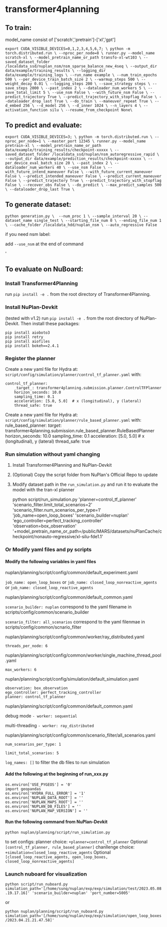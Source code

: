 # transformer4planning

## To train:

model_name consist of ['scratch','pretrain']-['xl','gpt']

`
export CUDA_VISIBLE_DEVICES=0,1,2,3,4,5,6,7; \
python -m torch.distributed.run \
--nproc_per_node=8 \
runner.py --model_name scratch-xl \
--model_pretrain_name_or_path transfo-xl-wt103 \
--saved_dataset_folder /localdata_ssd/nuplan_nsm/nsm_sparse_balance_new_4seq \
--output_dir data/example/training_results \
--logging_dir data/example/training_logs \
--run_name example \
--num_train_epochs 500 \
--per_device_train_batch_size 2 \
--warmup_steps 500 \
--weight_decay 0.01 \
--logging_steps 200 \
--save_strategy steps \
--save_steps 2000 \
--past_index 2 \
--dataloader_num_workers 5 \
--save_total_limit 5 \
--use_nsm False \
--with_future_nsm False \
--predict_trajectory True \
--predict_trajectory_with_stopflag False \
--dataloader_drop_last True \
--do_train \
--maneuver_repeat True \
--d_embed 256 \
--d_model 256 \
--d_inner 1024 \
--n_layers 4 \
--activation_function silu \
--resume_from_checkpoint None\
`



## To predict and evaluate:

`
export CUDA_VISIBLE_DEVICES=3; \
python -m torch.distributed.run \
--nproc_per_node=1 \
--master_port 12345 \
runner.py --model_name pretrain-xl \
--model_pretrain_name_or_path data/example/training_results/checkpoint-xxxxx \
--saved_dataset_folder /localdata_ssd/nuplan/nsm_autoregressive_rapid \
--output_dir data/example/prediction_results/checkpoint-xxxxx \
--per_device_eval_batch_size 20 \
--past_index 2 \
--dataloader_num_workers 40 \
--use_nsm False \
--with_future_intend_maneuver False \
--with_future_current_maneuver False \
--predict_intended_maneuver False \
--predict_current_maneuver False \
--predict_trajectory True \
--predict_trajectory_with_stopflag False \
--recover_obs False \
--do_predict \
--max_predict_samples 500 \
--dataloader_drop_last True \
`

## To generate dataset:
`
python generation.py \ 
--num_proc 1 \
--sample_interval 20 \
--dataset_name single_test \
--starting_file_num 0 \
--ending_file_num 1 \
--cache_folder /localdata_hdd/nuplan_nsm \
--auto_regressive False
`

 if you need nsm label:

  add `--use_nsm` at the end of command
  
 '

## To evaluate on NuBoard:

### Install Transformer4Planning

run `pip install -e .` from the root directory of Transformer4Planning.

### Install NuPlan-Devkit
(tested with v1.2)
run `pip install -e .` from the root directory of NuPlan-Devkit.
Then install these packages:

    pip install aioboto3
    pip install retry
    pip install aiofiles
    pip install bokeh==2.4.1


### Register the planner
Create a new yaml file for Hydra at: `script/config/simulation/planner/control_tf_planner.yaml` with:


    control_tf_planner:
        _target_: transformer4planning.submission.planner.ControlTFPlanner
        horizon_seconds: 10.0
        sampling_time: 0.1
        acceleration: [5.0, 5.0]  # x (longitudinal), y (lateral)
        thread_safe: true

Create a new yaml file for Hydra at: `script/config/simulation/planner/rule_based_planner.yaml` with:
    rule_based_planner:
        _target_: transformer4planning.submission.rule_based_planner.RuleBasedPlanner
        horizon_seconds: 10.0
        sampling_time: 0.1
        acceleration: [5.0, 5.0]  # x (longitudinal), y (lateral)
        thread_safe: true

### Run simulation without yaml changing


1. Install Transformer4Planning and NuPlan-Devkit
2. (Optional) Copy the script folder from NuPlan's Official Repo to update
3. Modify dataset path in the `run_simulation.py` and run it to evaluate the model with the tran-xl planner


    python script/run_simulation.py 'planner=control_tf_planner' 
    'scenario_filter.limit_total_scenarios=2' 'scenario_filter.num_scenarios_per_type=1' 
    'job_name=open_loop_boxes' 'scenario_builder=nuplan' 
    'ego_controller=perfect_tracking_controller' 'observation=box_observation'
    '+model_pretrain_name_or_path=/public/MARS/datasets/nuPlanCache/checkpoint/nonauto-regressive/xl-silu-fde1.1' 


### Or Modify yaml files and py scripts 
#### Modify the following variables in yaml files
nuplan/planning/script/config/common/default_experiment.yaml

`job_name: open_loop_boxes` or
`job_name: closed_loop_nonreactive_agents` or 
`job_name: closed_loop_reactive_agents`

nuplan/planning/script/config/common/default_common.yaml

`scenario_builder: nuplan` correspond to the yaml filename in scripts/config/common/scenario_builder

`scenario_filter: all_scenarios` correspond to the yaml filenmae in scripts/config/common/scnario_filter 

nuplan/planning/script/config/common/worker/ray_distributed.yaml

`threads_per_node: 6`

nuplan/planning/script/config/common/worker/single_machine_thread_pool.yaml

`max_workers: 6`

nuplan/planning/script/config/simulation/default_simulation.yaml

    observation: box_observation
    ego_controller: perfect_tracking_controller
    planner: control_tf_planner

nuplan/planning/script/config/common/default_common.yaml

debug mode `- worker: sequential`
    
multi-threading `- worker: ray_distributed`

nuplan/planning/script/config/common/scenario_filter/all_scenarios.yaml

`num_scenarios_per_type: 1`

`limit_total_scenarios: 5`
   
`log_names: []` to filter the db files to run simulation

#### Add the following at the beginning of run_xxx.py

    os.environ['USE_PYGEOS'] = '0'
    import geopandas
    os.environ['HYDRA_FULL_ERROR'] = '1'
    os.environ['NUPLAN_DATA_ROOT'] = ''
    os.environ['NUPLAN_MAPS_ROOT'] = ''
    os.environ['NUPLAN_DB_FILES'] = ''
    os.environ['NUPLAN_MAP_VERSION'] = ''


#### Run the following command from NuPlan-Devkit

`python nuplan/planning/script/run_simulation.py`

to set configs: 
planner choice: `+planner=control_tf_planner` Optional `[control_tf_planner, rule_based_planner]`
chanllenge choice: `+simulation=closed_loop_reactive_agents` Optional `[closed_loop_reactive_agents, open_loop_boxes, closed_loop_nonreactive_agents]`

### Launch nuboard for visualization

``python script/run_nuboard.py simulation_path='[/home/sunq/nuplan/exp/exp/simulation/test/2023.05.08.19.17.16]' 'scenario_builder=nuplan' 'port_number=5005'``

or

`python nuplan/planning/script/run_nuboard.py simulation_path='[/home/sunq/nuplan/exp/exp/simulation/open_loop_boxes/2023.04.21.21.47.58]'`

